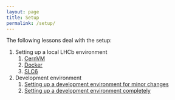 ```yaml
---
layout: page
title: Setup
permalink: /setup/
---
```


The following lessons deal with the setup:

1. Setting up a local LHCb environment
    1. [CernVM](/DevelopKit/01a-cernvm)
    2. [Docker](/DevelopKit/01b-docker)
    3. [SLC6](/DevelopKit/01c-sl6)
2. Development environment
    1. [Setting up a development environment for minor changes](/DevelopKit/01d-setupsimple)
    2. [Setting up a development environment completely](/DevelopKit/01e-setupcomplete)

